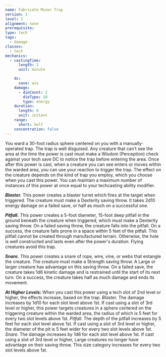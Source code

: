 ```yaml
---
name: Fabricate Minor Trap
version: 1
level: 1
alignment: none
prerequisite: 
type: tech
tags:
  - damage
classes:
  - tech
mechanics:
  - castingTime:
      length: 1
      unit: minute

    dc:
      save: wis
    damage:
      - dieCount: 2
        dieType: 10
        type: energy
    duration:
      length: 0
      unit: instant
    range:
      short: Self
    concentration: false
---
```

You ward a 30-foot radius sphere centered on you with a manually-operated trap. The trap is well disguised. Any creature that can’t see the area at the time the power is cast must make a Wisdom (Perception) check against your tech save DC to notice the trap before entering the area. Once after this power is cast, when a creature you can see enters or moves within the warded area, you can use your reaction to trigger the trap. The effect on the creature depends on the kind of trap you employ, which you choose when you cast this power. You can maintain a maximum number of instances of this power at once equal to your techcasting ability modifier.

***Blaster.*** This power creates a blaster turret which fires at the target when triggered. The creature must make a Dexterity saving throw. It takes 2d10 energy damage on a failed save, or half as much on a successful one.

***Pitfall.*** This power creates a 5-foot diameter, 15-foot deep pitfall in the ground beneath the creature when triggered, which must make a Dexterity saving throw. On a failed saving throw, the creature falls into the pitfall. On a success, the creature falls prone in a space within 5 feet of the pitfall. This pitfall cannot be created through manufactured terrain. Otherwise, the hole is well constructed and lasts even after the power's duration. Flying creatures avoid this trap.

***Snare.*** This power creates a snare of rope, wire, vine, or webs that entangle the creature. The creature must make a Strength saving throw. A Large or larger creature has advantage on this saving throw. On a failed save, the creature takes 1d6 kinetic damage and is restrained until the start of its next turn. On a success, the creature takes half as much damage and ends its movement.

***__At Higher Levels__:*** When you cast this power using a tech slot of 2nd level or higher, the effects increase, based on the trap.
*Blaster.* The damage increases by 1d10 for each slot level above 1st. If cast using a slot of 3rd level or higher, this power targets creatures in a sphere centered on the triggering creature within the warded area, the radius of which is 5 feet for every two slot levels above 1st.
*Pitfall.* The depth of the pitfall increases by 5 feet for each slot level above 1st. If cast using a slot of 3rd level or higher, the diameter of the pit is 5 feet wider for every two slot levels above 1st.
*Snare.* The damage increases by 1d6 for each slot level above 1st. If cast using a slot of 3rd level or higher, Large creatures no longer have advantage on their saving throw. This size category increases for every two slot levels above 1st.
    
